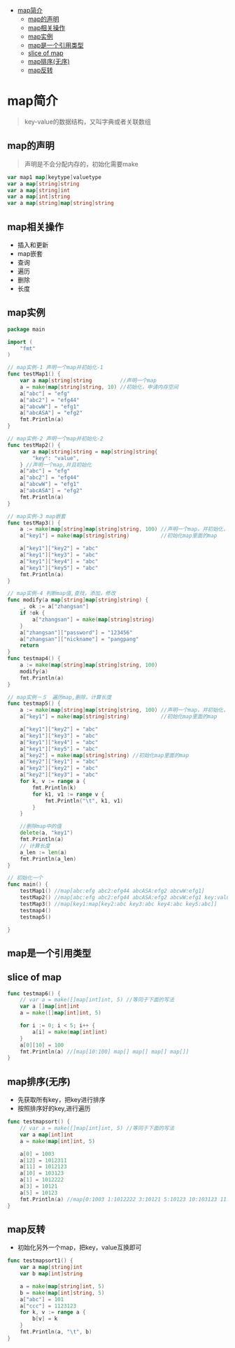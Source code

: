 <!-- TOC -->

- [map简介](#map简介)
	- [map的声明](#map的声明)
	- [map相关操作](#map相关操作)
	- [map实例](#map实例)
	- [map是一个引用类型](#map是一个引用类型)
	- [slice of map](#slice-of-map)
	- [map排序(无序)](#map排序无序)
	- [map反转](#map反转)

<!-- /TOC -->
# map简介
> key-value的数据结构，又叫字典或者关联数组

## map的声明
> 声明是不会分配内存的，初始化需要make
```go
var map1 map[keytype]valuetype
var a map[string]string
var a map[string]int
var a map[int]string
var a map[string]map[string]string
```
## map相关操作
- 插入和更新
- map嵌套
- 查询
- 遍历
- 删除
- 长度
## map实例
```go
package main

import (
	"fmt"
)

// map实例-1 声明一个map并初始化-1
func testMap1() {
	var a map[string]string         //声明一个map
	a = make(map[string]string, 10) //初始化，申请内存空间
	a["abc"] = "efg"
	a["abc2"] = "efg44"
	a["abcwW"] = "efg1"
	a["abcASA"] = "efg2"
	fmt.Println(a)
}

// map实例-2 声明一个map并初始化-2
func testMap2() {
	var a map[string]string = map[string]string{
		"key": "value",
	} //声明一个map,并且初始化
	a["abc"] = "efg"
	a["abc2"] = "efg44"
	a["abcwW"] = "efg1"
	a["abcASA"] = "efg2"
	fmt.Println(a)
}

// map实例-3 map嵌套
func testMap3() {
	a := make(map[string]map[string]string, 100) //声明一个map，并初始化，指定大小为100
	a["key1"] = make(map[string]string)          //初始化map里面的map

	a["key1"]["key2"] = "abc"
	a["key1"]["key3"] = "abc"
	a["key1"]["key4"] = "abc"
	a["key1"]["key5"] = "abc"
	fmt.Println(a)
}

// map实例-4 判断map值,查找，添加，修改
func modify(a map[string]map[string]string) {
	_, ok := a["zhangsan"]
	if !ok {
		a["zhangsan"] = make(map[string]string)
	}
	a["zhangsan"]["password"] = "123456"
	a["zhangsan"]["nickname"] = "pangpang"
	return
}
func testmap4() {
	a := make(map[string]map[string]string, 100)
	modify(a)
	fmt.Println(a)
}

// map实例－５　遍历map,删除，计算长度
func testmap5() {
	a := make(map[string]map[string]string, 100) //声明一个map，并初始化，指定大小为100
	a["key1"] = make(map[string]string)          //初始化map里面的map

	a["key1"]["key2"] = "abc"
	a["key1"]["key3"] = "abc"
	a["key1"]["key4"] = "abc"
	a["key1"]["key5"] = "abc"
	a["key2"] = make(map[string]string) //初始化map里面的map
	a["key2"]["key1"] = "abc"
	a["key2"]["key2"] = "abc"
	a["key2"]["key3"] = "abc"
	for k, v := range a {
		fmt.Println(k)
		for k1, v1 := range v {
			fmt.Println("\t", k1, v1)
		}
	}

	//删除map中的值
	delete(a, "key1")
	fmt.Println(a)
	// 计算长度
	a_len := len(a)
	fmt.Println(a_len)
}

// 初始化一个
func main() {
	testMap1() //map[abc:efg abc2:efg44 abcASA:efg2 abcwW:efg1]
	testMap2() //map[abc:efg abc2:efg44 abcASA:efg2 abcwW:efg1 key:value]
	testMap3() //map[key1:map[key2:abc key3:abc key4:abc key5:abc]]
	testmap4()
	testmap5()

}
```

## map是一个引用类型

## slice of map
```go
func testmap6() {
	// var a = make([]map[int]int, 5) //等同于下面的写法
	var a []map[int]int
	a = make([]map[int]int, 5)

	for i := 0; i < 5; i++ {
		a[i] = make(map[int]int)
	}
	a[0][10] = 100
	fmt.Println(a) //[map[10:100] map[] map[] map[] map[]]
}
```

## map排序(无序)
- 先获取所有key，把key进行排序
- 按照排序好的key,进行遍历
```go
func testmapsort() {
	// var a = make([]map[int]int, 5) //等同于下面的写法
	var a map[int]int
	a = make(map[int]int, 5)

	a[0] = 1003
	a[12] = 1012311
	a[11] = 1012123
	a[10] = 103123
	a[1] = 1012222
	a[3] = 10121
	a[5] = 10123
	fmt.Println(a) //map[0:1003 1:1012222 3:10121 5:10123 10:103123 11:1012123 12:1012311]
}
```
## map反转
- 初始化另外一个map，把key，value互换即可
```go
func testmapsort1() {
	var a map[string]int
	var b map[int]string

	a = make(map[string]int, 5)
	b = make(map[int]string, 5)
	a["abc"] = 101
	a["ccc"] = 1123123
	for k, v := range a {
		b[v] = k
	}
	fmt.Println(a, "\t", b)
}
```